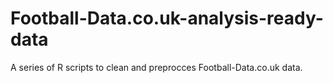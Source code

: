 # Football-Data.co.uk-analysis-ready-data
A series of R scripts to clean and preprocces Football-Data.co.uk data.

